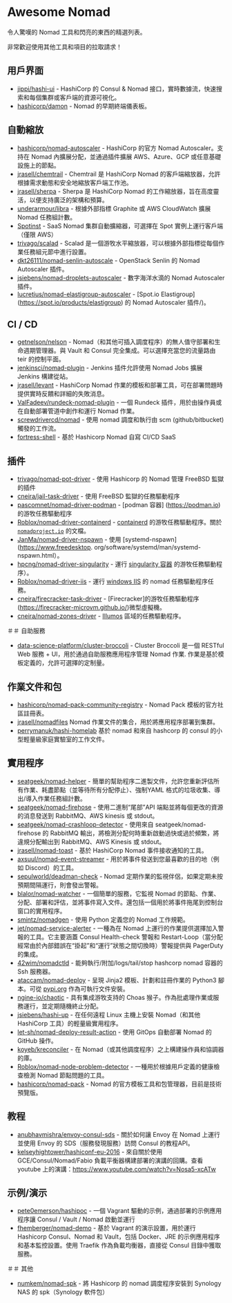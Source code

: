 # Awesome Nomad

令人驚嘆的 Nomad 工具和閃亮的東西的精選列表。

非常歡迎使用其他工具和項目的拉取請求！

## 用戶界面

- [jippi/hashi-ui](https://github.com/jippi/hashi-ui) - HashiCorp 的 Consul & Nomad 接口，實時數據流，快速搜索和每個集群或客戶端的資源可視化。
- [hashicorp/damon](https://github.com/hashicorp/damon) - Nomad 的早期終端儀表板。

## 自動縮放

- [hashicorp/nomad-autoscaler](https://github.com/hashicorp/nomad-autoscaler/) - HashiCorp 的官方 Nomad Autoscaler。支持在 Nomad 內擴展分配，並通過插件擴展 AWS、Azure、GCP 或任意基礎設施上的節點。
- [jrasell/chemtrail](https://github.com/jrasell/chemtrail) - Chemtrail 是 HashiCorp Nomad 的客戶端縮放器，允許根據需求動態和安全地縮放客戶端工作池。
- [jrasell/sherpa](https://github.com/jrasell/sherpa) - Sherpa 是 HashiCorp Nomad 的工作縮放器，旨在高度靈活，以便支持廣泛的架構和預算。
- [underarmour/libra](https://github.com/underarmour/libra) - 根據外部指標 Graphite 或 AWS CloudWatch 擴展 Nomad 任務組計數。
- [Spotinst](https://help.spotinst.com/hc/en-us/articles/115005038289-Nomad-Container-Management-) - SaaS Nomad 集群自動擴縮器，可選擇在 Spot 實例上運行客戶端（僅限 AWS）
- [trivago/scalad](https://github.com/trivago/scalad) - Scalad 是一個游牧水平縮放器，可以根據外部指標從每個作業任務組元節中進行設置。
- [dkt26111/nomad-senlin-autoscale](https://github.com/dkt26111/nomad-senlin-autoscaler) - OpenStack Senlin 的 Nomad Autoscaler 插件。
- [jsiebens/nomad-droplets-autoscaler](https://github.com/jsiebens/nomad-droplets-autoscaler) - 數字海洋水滴的 Nomad Autoscaler 插件。
- [lucretius/nomad-elastigroup-autoscaler](https://github.com/lucretius/nomad-elastigroup-autoscaler) - [Spot.io Elastigroup] (https://spot.io/products/elastigroup) 的 Nomad Autoscaler 插件/)。

## CI / CD

- [getnelson/nelson](https://getnelson.io/) - Nomad（和其他可插入調度程序）的無人值守部署和生命週期管理器。與 Vault 和 Consul 完全集成。可以選擇充當您的流量路由 teir 的控制平面。
- [jenkinsci/nomad-plugin](https://github.com/jenkinsci/nomad-plugin) - Jenkins 插件允許使用 Nomad Jobs 擴展 Jenkins 構建從站。
- [jrasell/levant](https://github.com/jrasell/levant) - HashiCorp Nomad 作業的模板和部署工具，可在部署問題時提供實時反饋和詳細的失敗消息。
- [ValFadeev/rundeck-nomad-plugin](https://github.com/ValFadeev/rundeck-nomad-plugin) - 一個 Rundeck 插件，用於由操作員或在自動部署管道中創作和運行 Nomad 作業。
- [screwdrivercd/nomad](http://screwdriver.cd/) - 使用 nomad 調度和執行由 scm (github/bitbucket) 觸發的工作流。
- [fortress-shell](https://github.com/fortress-shell/fortress-shell) - 基於 Hashicorp Nomad 自寫 CI/CD SaaS

## 插件

- [trivago/nomad-pot-driver](https://github.com/trivago/nomad-pot-driver) - 使用 Hashicorp 的 Nomad 管理 FreeBSD 監獄的插件
- [cneira/jail-task-driver](https://github.com/cneira/jail-task-driver) - 使用 FreeBSD 監獄的任務驅動程序
- [pascomnet/nomad-driver-podman](https://github.com/pascomnet/nomad-driver-podman) - [podman 容器] (https://podman.io) 的游牧任務驅動程序
- [Roblox/nomad-driver-containerd](https://github.com/Roblox/nomad-driver-containerd) - [containerd](https://containerd.io) 的游牧任務驅動程序。關於 [`nomadproject.io`](https://www.nomadproject.io/docs/drivers/external/containerd) 的文檔。
- [JanMa/nomad-driver-nspawn](https://github.com/JanMa/nomad-driver-nspawn) - 使用 [systemd-nspawn](https://www.freedesktop. org/software/systemd/man/systemd-nspawn.html）。
- [hpcng/nomad-driver-singularity](https://github.com/hpcng/nomad-driver-singularity) - 運行 [singularity 容器](https://github.com/sylabs/singularity) 的游牧任務驅動程序）。
- [Roblox/nomad-driver-iis](https://github.com/Roblox/nomad-driver-iis) - 運行 [windows IIS](https://www.iis.net/) 的 nomad 任務驅動程序任務。
- [cneira/firecracker-task-driver](https://github.com/cneira/firecracker-task-driver) - [Firecracker]的游牧任務驅動程序(https://firecracker-microvm.github.io/)微型虛擬機。
- [cneira/nomad-zones-driver](https://github.com/cneira/nomad-zones-driver) - [Illumos](https://illumos.org/) 區域的任務驅動程序。

＃＃ 自助服務

- [data-science-platform/cluster-broccoli](https://github.com/data-science-platform/cluster-broccoli) - Cluster Broccoli 是一個 RESTful Web 服務 + UI，用於通過自助服務應用程序管理 Nomad 作業. 作業是基於模板定義的，允許可選擇的定制量。

## 作業文件和包

- [hashicorp/nomad-pack-community-registry](https://github.com/hashicorp/nomad-pack-community-registry) - Nomad Pack 模板的官方社區註冊表。
- [jrasell/nomadfiles](https://github.com/jrasell/nomadfiles) Nomad 作業文件的集合，用於將應用程序部署到集群。
- [perrymanuk/hashi-homelab](https://github.com/perrymanuk/hashi-homelab) 基於 nomad 和來自 hashcorp 的 consul 的小型輕量級家庭實驗室的工作文件。

## 實用程序

- [seatgeek/nomad-helper](https://github.com/seatgeek/nomad-helper) - 簡單的幫助程序二進製文件，允許您重新評估所有作業、耗盡節點（並等待所有分配停止）、強制YAML 格式的垃圾收集、導出/導入作業任務組計數。
- [seatgeek/nomad-firehose](https://github.com/seatgeek/nomad-firehose) - 使用二進制“尾部”API 端點並將每個更改的資源的消息發送到 RabbitMQ、AWS kinesis 或 stdout。
- [seatgeek/nomad-crashloop-detector](https://github.com/seatgeek/nomad-crashloop-detector) - 使用來自 seatgeek/nomad-firehose 的 RabbitMQ 輸出，將檢測分配何時重新啟動過快或過於頻繁，將違規分配輸出到 RabbitMQ、AWS Kinesis 或 stdout。
- [jrasell/nomad-toast](https://github.com/jrasell/nomad-toast) - 基於 HashiCorp Nomad 事件接收通知的工具。
- [axsuul/nomad-event-streamer](http://github.com/axsuul/nomad-event-streamer) - 用於將事件發送到您最喜歡的目的地（例如 Discord）的工具。
- [sepulworld/deadman-check](https://github.com/sepulworld/deadman-check) - Nomad 定期作業的監視伴侶，如果定期未按預期間隔運行，則會發出警報。
- [blalor/nomad-watcher](https://github.com/blalor/nomad-watcher) - 一個簡單的服務，它監視 Nomad 的節點、作業、分配、部署和評估，並將事件寫入文件。還包括一個用於將事件拖尾到控制台窗口的實用程序。
- [smintz/nomadgen](https://github.com/smintz/nomadgen) - 使用 Python 定義您的 Nomad 工作規範。
- [jet/nomad-service-alerter](https://github.com/jet/nomad-service-alerter) - 一種為在 Nomad 上運行的作業提供選擇加入警報的工具。它主要涵蓋 Consul Health-check 警報和 Restart-Loop（當分配經常由於內部錯誤在“掛起”和“運行”狀態之間切換時）警報提供與 PagerDuty 的集成。
- [42wim/nomadctld](https://github.com/42wim/nomadctld) - 能夠執行/附加/logs/tail/stop hashcorp nomad 容器的 Ssh 服務器。
- [ataccam/nomad-deploy](https://github.com/ataccam/nomad-deploy) - 呈現 Jinja2 模板、計劃和註冊作業的 Python3 腳本。可從 [pypi.org](https://pypi.org/project/nomad-deploy/) 作為可執行文件安裝。
- [ngine-io/chaotic](https://github.com/ngine-io/chaotic) - 具有集成游牧支持的 Choas 猴子。作為批處理作業或服務運行，並定期隨機終止分配。
- [jsiebens/hashi-up](https://github.com/jsiebens/hashi-up) - 在任何遠程 Linux 主機上安裝 Nomad（和其他 HashiCorp 工具）的輕量級實用程序。
- [let-sh/nomad-deploy-result-action](https://github.com/let-sh/nomad-deploy-result-action) - 使用 GitOps 自動部署 Nomad 的 GitHub 操作。
- [koyeb/kreconciler](https://github.com/koyeb/kreconciler) - 在 Nomad（或其他調度程序）之上構建操作員和協調器的庫。
- [Roblox/nomad-node-problem-detector](https://github.com/Roblox/nomad-node-problem-detector) - 一種用於根據用戶定義的健康檢查檢測 Nomad 節點問題的工具。
- [hashicorp/nomad-pack](https://github.com/hashicorp/nomad-pack) - Nomad 的官方模板工具和包管理器，目前是技術預覽版。

## 教程

- [anubhavmishra/envoy-consul-sds](https://github.com/anubhavmishra/envoy-consul-sds) - 關於如何讓 Envoy 在 Nomad 上運行並使用 Envoy 的 SDS（服務發現服務）訪問 Consul 的教程API。
- [kelseyhightower/hashiconf-eu-2016](https://github.com/kelseyhightower/hashiconf-eu-2016) - 來自關於使用 GCE/Consul/Nomad/Fabio 負載平衡器構建部署的演講的回購。查看 youtube 上的演講：https://www.youtube.com/watch?v=Nosa5-xcATw

## 示例/演示

- [pete0emerson/hashipoc](https://github.com/pete0emerson/hashipoc) - 一個 Vagrant 驅動的示例，通過部署的示例應用程序讓 Consul / Vault / Nomad 啟動並運行
- [fhemberger/nomad-demo](https://github.com/fhemberger/nomad-demo) - 基於 Vagrant 的演示設置，用於運行 Hashicorp Consul、Nomad 和 Vault，包括 Docker、JRE 的示例應用程序和基本監控設置。使用 Traefik 作為負載均衡器，直接從 Consul 目錄中獲取服務。

＃＃ 其他

- [numkem/nomad-spk](https://github.com/numkem/nomad-spk) - 將 Hashicorp 的 nomad 調度程序安裝到 Synology NAS 的 spk（Synology 軟件包）